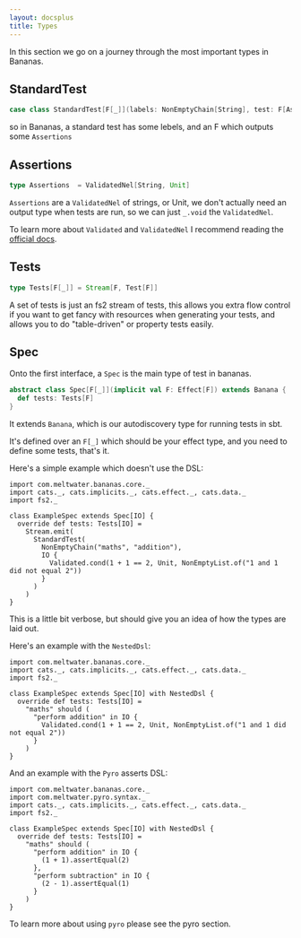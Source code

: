 ```yaml
---
layout: docsplus
title: Types
---
```


In this section we go on a journey through the most important types in Bananas.

## StandardTest

```scala
case class StandardTest[F[_]](labels: NonEmptyChain[String], test: F[Assertions])
```

so in Bananas, a standard test has some lebels, and an F which outputs some `Assertions`

## Assertions

```scala
type Assertions  = ValidatedNel[String, Unit]
```

`Assertions` are a `ValidatedNel` of strings, or Unit, we don't actually need an output type when tests are run, so we can just `_.void` the `ValidatedNel`.

To learn more about `Validated` and `ValidatedNel` I recommend reading the [official docs](https://typelevel.org/cats/datatypes/validated.html).

## Tests

```scala
type Tests[F[_]] = Stream[F, Test[F]]
```

A set of tests is just an fs2 stream of tests, this allows you extra flow control if you want to get fancy with resources when generating your tests, and allows you to do "table-driven" or property tests easily.

## Spec

Onto the first interface, a `Spec` is the main type of test in bananas.

```scala
abstract class Spec[F[_]](implicit val F: Effect[F]) extends Banana {
  def tests: Tests[F]
}
```

It extends `Banana`, which is our autodiscovery type for running tests in sbt.

It's defined over an `F[_]` which should be your effect type, and you need to define some tests, that's it.

Here's a simple example which doesn't use the DSL:

```tut:reset
import com.meltwater.bananas.core._
import cats._, cats.implicits._, cats.effect._, cats.data._
import fs2._

class ExampleSpec extends Spec[IO] {
  override def tests: Tests[IO] =
    Stream.emit(
      StandardTest(
        NonEmptyChain("maths", "addition"),
        IO {
          Validated.cond(1 + 1 == 2, Unit, NonEmptyList.of("1 and 1 did not equal 2"))
        }
      )
    )
}
```

This is a little bit verbose, but should give you an idea of how the types are laid out.

Here's an example with the `NestedDsl`:

```tut:reset
import com.meltwater.bananas.core._
import cats._, cats.implicits._, cats.effect._, cats.data._
import fs2._

class ExampleSpec extends Spec[IO] with NestedDsl {
  override def tests: Tests[IO] =
    "maths" should (
      "perform addition" in IO {
        Validated.cond(1 + 1 == 2, Unit, NonEmptyList.of("1 and 1 did not equal 2"))
      }
    )
}
```

And an example with the `Pyro` asserts DSL:

```tut:reset
import com.meltwater.bananas.core._
import com.meltwater.pyro.syntax._
import cats._, cats.implicits._, cats.effect._, cats.data._
import fs2._

class ExampleSpec extends Spec[IO] with NestedDsl {
  override def tests: Tests[IO] =
    "maths" should (
      "perform addition" in IO {
        (1 + 1).assertEqual(2)
      },
      "perform subtraction" in IO {
        (2 - 1).assertEqual(1)
      }
    )
}
```

To learn more about using `pyro` please see the pyro section.
